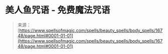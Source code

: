 <!--yml

分类: 未分类

日期: 2024-06-12 18:57:26

-->

# 美人鱼咒语 - 免费魔法咒语

> 来源：[https://www.spellsofmagic.com/spells/beauty_spells/body_spells/16748/page.html#0001-01-01](https://www.spellsofmagic.com/spells/beauty_spells/body_spells/16748/page.html#0001-01-01)
